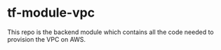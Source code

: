 # tf-module-vpc

This repo is the backend module which contains all the code needed to provision the VPC on AWS.